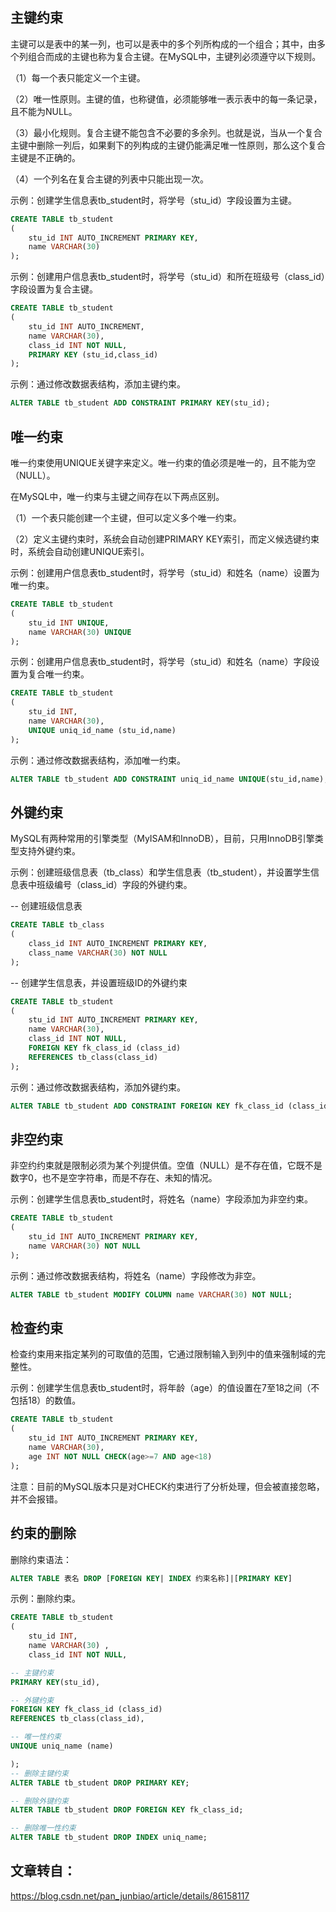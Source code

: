 
## 主键约束

主键可以是表中的某一列，也可以是表中的多个列所构成的一个组合；其中，由多个列组合而成的主键也称为复合主键。在MySQL中，主键列必须遵守以下规则。

（1）每一个表只能定义一个主键。

（2）唯一性原则。主键的值，也称键值，必须能够唯一表示表中的每一条记录，且不能为NULL。

（3）最小化规则。复合主键不能包含不必要的多余列。也就是说，当从一个复合主键中删除一列后，如果剩下的列构成的主键仍能满足唯一性原则，那么这个复合主键是不正确的。

（4）一个列名在复合主键的列表中只能出现一次。

示例：创建学生信息表tb_student时，将学号（stu_id）字段设置为主键。

```sql
CREATE TABLE tb_student
(
	stu_id INT AUTO_INCREMENT PRIMARY KEY,
	name VARCHAR(30)
);
```

示例：创建用户信息表tb_student时，将学号（stu_id）和所在班级号（class_id）字段设置为复合主键。

```sql
CREATE TABLE tb_student
(
	stu_id INT AUTO_INCREMENT,
	name VARCHAR(30),
	class_id INT NOT NULL,
	PRIMARY KEY (stu_id,class_id)
);
```

示例：通过修改数据表结构，添加主键约束。

```sql
ALTER TABLE tb_student ADD CONSTRAINT PRIMARY KEY(stu_id);
```

## 唯一约束

唯一约束使用UNIQUE关键字来定义。唯一约束的值必须是唯一的，且不能为空（NULL）。

在MySQL中，唯一约束与主键之间存在以下两点区别。

（1）一个表只能创建一个主键，但可以定义多个唯一约束。

（2）定义主键约束时，系统会自动创建PRIMARY KEY索引，而定义候选键约束时，系统会自动创建UNIQUE索引。

示例：创建用户信息表tb_student时，将学号（stu_id）和姓名（name）设置为唯一约束。

```sql
CREATE TABLE tb_student
(
	stu_id INT UNIQUE,
	name VARCHAR(30) UNIQUE
);
```

示例：创建用户信息表tb_student时，将学号（stu_id）和姓名（name）字段设置为复合唯一约束。

```sql
CREATE TABLE tb_student
(
	stu_id INT,
	name VARCHAR(30),
	UNIQUE uniq_id_name (stu_id,name)
);
```

示例：通过修改数据表结构，添加唯一约束。

```sql
ALTER TABLE tb_student ADD CONSTRAINT uniq_id_name UNIQUE(stu_id,name);
```

## 外键约束

MySQL有两种常用的引擎类型（MyISAM和InnoDB），目前，只用InnoDB引擎类型支持外键约束。

示例：创建班级信息表（tb_class）和学生信息表（tb_student），并设置学生信息表中班级编号（class_id）字段的外键约束。

-- 创建班级信息表

```sql
CREATE TABLE tb_class
(
	class_id INT AUTO_INCREMENT PRIMARY KEY,
	class_name VARCHAR(30) NOT NULL
);
```

-- 创建学生信息表，并设置班级ID的外键约束

```sql
CREATE TABLE tb_student
(
	stu_id INT AUTO_INCREMENT PRIMARY KEY,
	name VARCHAR(30),
	class_id INT NOT NULL,
	FOREIGN KEY fk_class_id (class_id)
	REFERENCES tb_class(class_id)
);
```


示例：通过修改数据表结构，添加外键约束。

```sql
ALTER TABLE tb_student ADD CONSTRAINT FOREIGN KEY fk_class_id (class_id) REFERENCES tb_class(class_id);
```

## 非空约束

非空约约束就是限制必须为某个列提供值。空值（NULL）是不存在值，它既不是数字0，也不是空字符串，而是不存在、未知的情况。

示例：创建学生信息表tb_student时，将姓名（name）字段添加为非空约束。

```sql
CREATE TABLE tb_student
(
	stu_id INT AUTO_INCREMENT PRIMARY KEY,
	name VARCHAR(30) NOT NULL
);
```

示例：通过修改数据表结构，将姓名（name）字段修改为非空。

```sql
ALTER TABLE tb_student MODIFY COLUMN name VARCHAR(30) NOT NULL;
```

## 检查约束

检查约束用来指定某列的可取值的范围，它通过限制输入到列中的值来强制域的完整性。

示例：创建学生信息表tb_student时，将年龄（age）的值设置在7至18之间（不包括18）的数值。

```sql
CREATE TABLE tb_student
(
	stu_id INT AUTO_INCREMENT PRIMARY KEY,
	name VARCHAR(30),
	age INT NOT NULL CHECK(age>=7 AND age<18)
);
```

注意：目前的MySQL版本只是对CHECK约束进行了分析处理，但会被直接忽略，并不会报错。

## 约束的删除

删除约束语法：

```sql
ALTER TABLE 表名 DROP [FOREIGN KEY| INDEX 约束名称]|[PRIMARY KEY]
```

示例：删除约束。

```sql
CREATE TABLE tb_student
(
	stu_id INT,
	name VARCHAR(30) ,
	class_id INT NOT NULL,

-- 主键约束
PRIMARY KEY(stu_id),

-- 外键约束
FOREIGN KEY fk_class_id (class_id)
REFERENCES tb_class(class_id),

-- 唯一性约束
UNIQUE uniq_name (name)

);
-- 删除主键约束
ALTER TABLE tb_student DROP PRIMARY KEY;

-- 删除外键约束
ALTER TABLE tb_student DROP FOREIGN KEY fk_class_id;

-- 删除唯一性约束
ALTER TABLE tb_student DROP INDEX uniq_name;
```

## 文章转自：

https://blog.csdn.net/pan_junbiao/article/details/86158117
